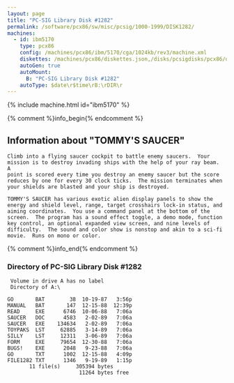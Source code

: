 ```yaml
---
layout: page
title: "PC-SIG Library Disk #1282"
permalink: /software/pcx86/sw/misc/pcsig/1000-1999/DISK1282/
machines:
  - id: ibm5170
    type: pcx86
    config: /machines/pcx86/ibm/5170/cga/1024kb/rev3/machine.xml
    diskettes: /machines/pcx86/diskettes.json,/disks/pcsigdisks/pcx86/diskettes.json
    autoGen: true
    autoMount:
      B: "PC-SIG Library Disk #1282"
    autoType: $date\r$time\rB:\rDIR\r
---
```


{% include machine.html id="ibm5170" %}

{% comment %}info_begin{% endcomment %}

## Information about "TOMMY'S SAUCER"

    Climb into a flying saucer cockpit to battle enemy saucers.  Your
    mission is to destroy invading ships with the help of your ray beam.  A
    point is scored every time you destroy an enemy saucer but the score
    reduces by one for every 30 clock ticks.  The mission terminates when
    your shields are blasted and your ship is destroyed.
    
    TOMMY'S SAUCER has various exotic alien display panels to show the
    energy and shield level, range, target crosshairs lock-in status, and
    aiming coordinates.  You use a command panel at the bottom of the
    screen.  The program has a sound effect toggle, a demo mode, function
    key control, an optional expanded view screen, and nine levels of
    difficulty.  The sound and color show is nonstop and akin to a sci-fi
    movie.  Runs on mono or color.
{% comment %}info_end{% endcomment %}


### Directory of PC-SIG Library Disk #1282

     Volume in drive A has no label
     Directory of A:\

    GO       BAT        38  10-19-87   3:56p
    MANUAL   BAT       147  12-15-88  12:39p
    READ     EXE      6746  10-06-88   7:06a
    SAUCER   DOC      4583   2-02-89   7:06a
    SAUCER   EXE    134634   2-02-89   7:06a
    TOYPAKS  LST     62885   3-14-89   7:06a
    SILLY    LST     12311   3-06-89   7:06a
    FORM     EXE     79654  12-30-88   7:06a
    BUGS!    EXE      2048   9-23-88   7:06a
    GO       TXT      1002  12-15-88   4:09p
    FILE1282 TXT      1346   9-19-89   1:15p
           11 file(s)     305394 bytes
                           11264 bytes free
